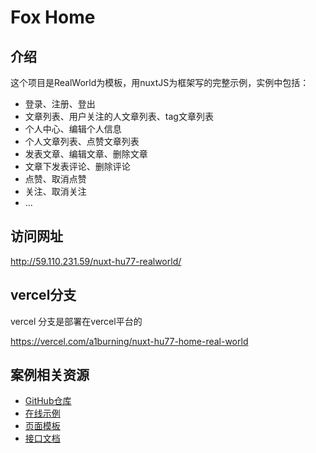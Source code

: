 # Fox Home
## 介绍
这个项目是RealWorld为模板，用nuxtJS为框架写的完整示例，实例中包括：

- 登录、注册、登出
- 文章列表、用户关注的人文章列表、tag文章列表
- 个人中心、编辑个人信息
- 个人文章列表、点赞文章列表
- 发表文章、编辑文章、删除文章
- 文章下发表评论、删除评论
- 点赞、取消点赞
- 关注、取消关注
- ...

## 访问网址

http://59.110.231.59/nuxt-hu77-realworld/

## vercel分支
vercel 分支是部署在vercel平台的 

https://vercel.com/a1burning/nuxt-hu77-home-real-world

## 案例相关资源
- [GitHub仓库](https://github.com/gothinkster/realworld)
- [在线示例](https://demo.realworld.io/#/)
- [页面模板](https://github.com/gothinkster/realworld-starter-kit/blob/master/FRONTEND_INSTRUCTIONS.md)
- [接口文档](https://github.com/gothinkster/realworld/tree/master/api)